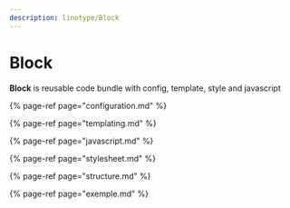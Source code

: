 ```yaml
---
description: linotype/Block
---
```


# Block

**Block** is reusable code bundle with config, template, style and javascript

{% page-ref page="configuration.md" %}

{% page-ref page="templating.md" %}

{% page-ref page="javascript.md" %}

{% page-ref page="stylesheet.md" %}

{% page-ref page="structure.md" %}

{% page-ref page="exemple.md" %}



